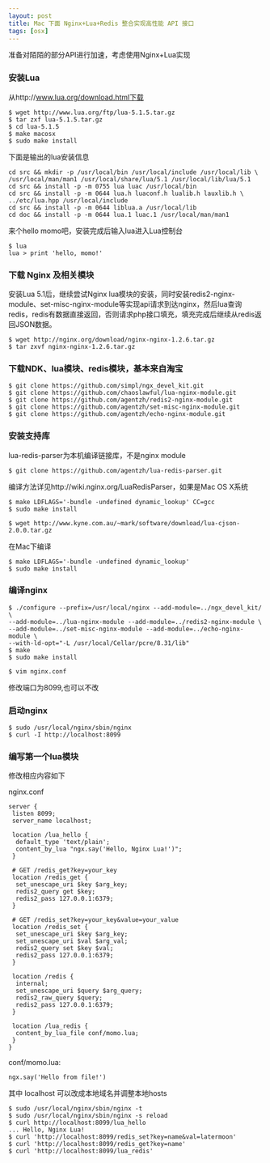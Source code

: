 ```yaml
---
layout: post
title: Mac 下面 Nginx+Lua+Redis 整合实现高性能 API 接口
tags: [osx]
---
```


准备对陌陌的部分API进行加速，考虑使用Nginx+Lua实现

### 安装Lua

从http://www.lua.org/download.html下载
    
    $ wget http://www.lua.org/ftp/lua-5.1.5.tar.gz
    $ tar zxf lua-5.1.5.tar.gz
    $ cd lua-5.1.5
    $ make macosx
    $ sudo make install
    

下面是输出的lua安装信息
    
    cd src && mkdir -p /usr/local/bin /usr/local/include /usr/local/lib \
    /usr/local/man/man1 /usr/local/share/lua/5.1 /usr/local/lib/lua/5.1
    cd src && install -p -m 0755 lua luac /usr/local/bin
    cd src && install -p -m 0644 lua.h luaconf.h lualib.h lauxlib.h \
    ../etc/lua.hpp /usr/local/include
    cd src && install -p -m 0644 liblua.a /usr/local/lib
    cd doc && install -p -m 0644 lua.1 luac.1 /usr/local/man/man1
    

来个hello momo吧，安装完成后输入lua进入Lua控制台
    
    $ lua
    lua > print 'hello, momo!'
    

### 下载 Nginx 及相关模块

安装Lua 5.1后，继续尝试Nginx lua模块的安装，同时安装redis2-nginx-module、set-misc-nginx-module等实现api请求到达nginx，然后lua查询redis，redis有数据直接返回，否则请求php接口填充，填充完成后继续从redis返回JSON数据。
    
    $ wget http://nginx.org/download/nginx-nginx-1.2.6.tar.gz
    $ tar zxvf nginx-nginx-1.2.6.tar.gz
    

### 下载NDK、lua模块、redis模块，基本来自淘宝
    
    $ git clone https://github.com/simpl/ngx_devel_kit.git
    $ git clone https://github.com/chaoslawful/lua-nginx-module.git
    $ git clone https://github.com/agentzh/redis2-nginx-module.git
    $ git clone https://github.com/agentzh/set-misc-nginx-module.git
    $ git clone https://github.com/agentzh/echo-nginx-module.git
    

### 安装支持库

lua-redis-parser为本机编译链接库，不是nginx module
    
    $ git clone https://github.com/agentzh/lua-redis-parser.git
    

编译方法详见http://wiki.nginx.org/LuaRedisParser，如果是Mac OS X系统
    
    $ make LDFLAGS='-bundle -undefined dynamic_lookup' CC=gcc
    $ sudo make install
    
    $ wget http://www.kyne.com.au/~mark/software/download/lua-cjson-2.0.0.tar.gz
    

在Mac下编译
    
    $ make LDFLAGS='-bundle -undefined dynamic_lookup'
    $ sudo make install
    

### 编译nginx
    
    $ ./configure --prefix=/usr/local/nginx --add-module=../ngx_devel_kit/ \
    --add-module=../lua-nginx-module --add-module=../redis2-nginx-module \
    --add-module=../set-misc-nginx-module --add-module=../echo-nginx-module \
    --with-ld-opt="-L /usr/local/Cellar/pcre/8.31/lib"
    $ make
    $ sudo make install
    
    $ vim nginx.conf
    

修改端口为8099,也可以不改

### 启动nginx
    
    $ sudo /usr/local/nginx/sbin/nginx
    $ curl -I http://localhost:8099
    

### 编写第一个lua模块

修改相应内容如下

nginx.conf
    
    server {
     listen 8099;
     server_name localhost;
    
     location /lua_hello {
      default_type 'text/plain';
      content_by_lua "ngx.say('Hello, Nginx Lua!')";
     }
    
     # GET /redis_get?key=your_key
     location /redis_get {
      set_unescape_uri $key $arg_key;
      redis2_query get $key;
      redis2_pass 127.0.0.1:6379;
     }
    
     # GET /redis_set?key=your_key&value=your_value
     location /redis_set {
      set_unescape_uri $key $arg_key;
      set_unescape_uri $val $arg_val;
      redis2_query set $key $val;
      redis2_pass 127.0.0.1:6379;
     }
    
     location /redis {
      internal;
      set_unescape_uri $query $arg_query;
      redis2_raw_query $query;
      redis2_pass 127.0.0.1:6379;
     }
    
     location /lua_redis {
      content_by_lua_file conf/momo.lua;
     }
    }
    

conf/momo.lua:
    
    ngx.say('Hello from file!')
    

其中 localhost 可以改成本地域名并调整本地hosts
    
    $ sudo /usr/local/nginx/sbin/nginx -t
    $ sudo /usr/local/nginx/sbin/nginx -s reload
    $ curl http://localhost:8099/lua_hello
    ... Hello, Nginx Lua!
    $ curl 'http://localhost:8099/redis_set?key=name&val=latermoon'
    $ curl 'http://localhost:8099/redis_get?key=name'
    $ curl 'http://localhost:8099/lua_redis'